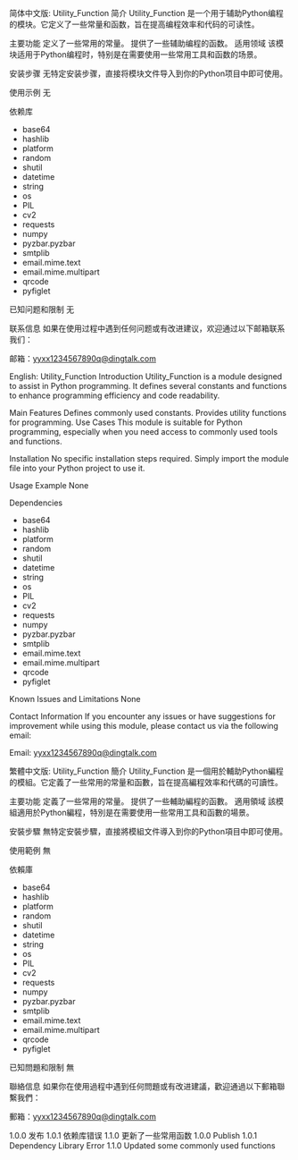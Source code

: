 简体中文版:
Utility_Function
简介
Utility_Function 是一个用于辅助Python编程的模块。它定义了一些常量和函数，旨在提高编程效率和代码的可读性。

主要功能
定义了一些常用的常量。
提供了一些辅助编程的函数。
适用领域
该模块适用于Python编程时，特别是在需要使用一些常用工具和函数的场景。

安装步骤
无特定安装步骤，直接将模块文件导入到你的Python项目中即可使用。

使用示例
无

依赖库
- base64
- hashlib
- platform
- random
- shutil
- datetime
- string
- os
- PIL
- cv2
- requests
- numpy
- pyzbar.pyzbar
- smtplib
- email.mime.text
- email.mime.multipart
- qrcode
- pyfiglet

已知问题和限制
无

联系信息
如果在使用过程中遇到任何问题或有改进建议，欢迎通过以下邮箱联系我们：

邮箱：yyxx1234567890q@dingtalk.com

English:
Utility_Function
Introduction
Utility_Function is a module designed to assist in Python programming. It defines several constants and functions to enhance programming efficiency and code readability.

Main Features
Defines commonly used constants.
Provides utility functions for programming.
Use Cases
This module is suitable for Python programming, especially when you need access to commonly used tools and functions.

Installation
No specific installation steps required. Simply import the module file into your Python project to use it.

Usage Example
None

Dependencies
- base64
- hashlib
- platform
- random
- shutil
- datetime
- string
- os
- PIL
- cv2
- requests
- numpy
- pyzbar.pyzbar
- smtplib
- email.mime.text
- email.mime.multipart
- qrcode
- pyfiglet

Known Issues and Limitations
None

Contact Information
If you encounter any issues or have suggestions for improvement while using this module, please contact us via the following email:

Email: yyxx1234567890q@dingtalk.com

繁體中文版:
Utility_Function
簡介
Utility_Function 是一個用於輔助Python編程的模組。它定義了一些常用的常量和函數，旨在提高編程效率和代碼的可讀性。

主要功能
定義了一些常用的常量。
提供了一些輔助編程的函數。
適用領域
該模組適用於Python編程，特別是在需要使用一些常用工具和函數的場景。

安裝步驟
無特定安裝步驟，直接將模組文件導入到你的Python項目中即可使用。

使用範例
無

依賴庫
- base64
- hashlib
- platform
- random
- shutil
- datetime
- string
- os
- PIL
- cv2
- requests
- numpy
- pyzbar.pyzbar
- smtplib
- email.mime.text
- email.mime.multipart
- qrcode
- pyfiglet

已知問題和限制
無

聯絡信息
如果你在使用過程中遇到任何問題或有改进建議，歡迎通過以下郵箱聯繫我們：

郵箱：yyxx1234567890q@dingtalk.com

1.0.0 发布
1.0.1 依赖库错误
1.1.0 更新了一些常用函数
1.0.0 Publish
1.0.1 Dependency Library Error
1.1.0 Updated some commonly used functions